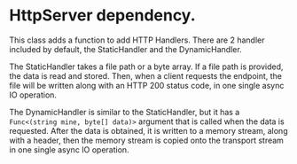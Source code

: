 # HttpServer dependency.

This class adds a function to add HTTP Handlers. There are 2 handler included by default, the StaticHandler and the DynamicHandler.

The StaticHandler takes a file path or a byte array. If a file path is provided, the data is read and stored. Then, when a client requests the endpoint, the file will be written along with an HTTP 200 status code, in one single async IO operation.

The DynamicHandler is similar to the StaticHandler, but it has a `Func<(string mine, byte[] data)>` argument that is called when the data is requested. After the data is obtained, it is written to a memory stream, along with a header, then the memory stream is copied onto the transport stream in one single async IO operation.